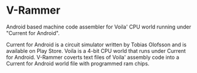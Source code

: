 V-Rammer
========

Android based machine code assembler for Voila' CPU world running under "Current for Android".

Current for Android is a circuit simulator written by Tobias Olofsson and is available on Play Store.
Voila is a 4-bit CPU world that runs under Current for Android.
V-Rammer coverts text files of Voila' assembly code into a Current for Android world file with programmed ram chips.
